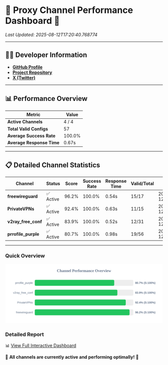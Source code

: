# 🌟 Proxy Channel Performance Dashboard 🌟

_Last Updated: 2025-08-12T17:20:40.768774_

---

## 👩‍💻 Developer Information

- **[GitHub Profile](https://github.com/4n0nymou3)**  
- **[Project Repository](https://github.com/4n0nymou3/multi-proxy-config-fetcher)**  
- **[X (Twitter)](https://x.com/4n0nymou3)**  

---

## 📊 Performance Overview

| Metric                | Value       |
|-----------------------|-------------|
| **Active Channels**   | 4 / 4       |
| **Total Valid Configs** | 57          |
| **Average Success Rate** | 100.0%      |
| **Average Response Time** | 0.67s       |

---

## 📋 Detailed Channel Statistics

| Channel          | Status     | Score  | Success Rate | Response Time | Valid/Total | Last Success               |
|------------------|------------|--------|--------------|---------------|-------------|----------------------------|
| **freewireguard**  | ✅ Active  | 96.2%  | 100.0% | 0.54s         | 15/17       | 2025-08-12T17:20:40.767001 |
| **PrivateVPNs**  | ✅ Active  | 92.4%  | 100.0% | 0.63s         | 11/15       | 2025-08-12T17:20:40.195441 |
| **v2ray_free_conf**  | ✅ Active  | 83.9%  | 100.0% | 0.52s         | 12/31       | 2025-08-12T17:20:39.522508 |
| **prrofile_purple**  | ✅ Active  | 80.7%  | 100.0% | 0.98s         | 19/56       | 2025-08-12T17:20:38.895517 |

---

### Quick Overview
<div align="center">
  <a href="https://raw.githubusercontent.com/nullluser/NullRepo/refs/heads/main/assets/channel_stats_chart.svg">
    <img src="https://raw.githubusercontent.com/nullluser/NullRepo/refs/heads/main/assets/channel_stats_chart.svg" alt="Source Performance Statistics" width="800">
  </a>
</div>

### Detailed Report
📊 [View Full Interactive Dashboard](https://htmlpreview.github.io/?https://github.com/nullluser/NullRepo/blob/main/assets/performance_report.html)

🎉 **All channels are currently active and performing optimally!** 🎉
